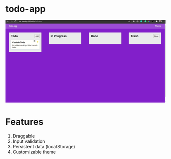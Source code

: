 # todo-app

![Demo](./demo/todo-app.gif)

# Features

1. Draggable
2. Input validation
3. Persistent data (localStorage)
4. Customizable theme
